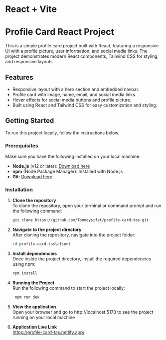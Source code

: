 # React + Vite

# Profile Card React Project

This is a simple profile card project built with React, featuring a responsive UI with a profile picture, user information, and social media links. The project demonstrates modern React components, Tailwind CSS for styling, and responsive layouts.

## Features
- Responsive layout with a hero section and embedded navbar.
- Profile card with image, name, email, and social media links.
- Hover effects for social media buttons and profile picture.
- Built using React and Tailwind CSS for easy customization and styling.

## Getting Started

To run this project locally, follow the instructions below.

### Prerequisites

Make sure you have the following installed on your local machine:

- **Node.js** (v12 or later): [Download here](https://nodejs.org/)
- **npm** (Node Package Manager): Installed with Node.js
- **Git**: [Download here](https://git-scm.com/)

### Installation

1. **Clone the repository**  
   To clone the repository, open your terminal or command prompt and run the following command:

   ```bash
   git clone https://github.com/Tonmoysifat/profile-card-tas.git

2. **Navigate to the project directory** <br>
   After cloning the repository, navigate into the project folder:
    ```bash
    cd profile-card-tas\client
   
3. **Install dependencies** <br>
   Once inside the project directory, install the required dependencies using npm:

    ```bash
    npm install

4. **Running the Project** <br>
   Run the following command to start the project locally:
   ```bash
    npm run dev
5. **View the application** <br>
   Open your browser and go to http://localhost:5173 to see the project running on your local machine


6. **Application Live Link** <br>
   https://profile-card-tas.netlify.app/